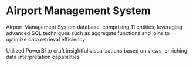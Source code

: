# Airport Management System

Airport Management System database, comprising 11 entities, leveraging advanced SQL techniques such as aggregate functions and joins to optimize data retrieval efficiency

Utilized PowerBI to craft insightful visualizations based on views, enriching data interpretation capabilities
